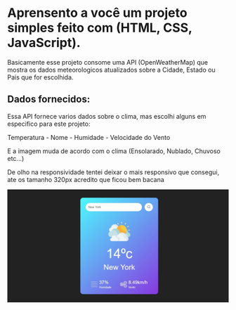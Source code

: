 <h1>Aprensento a você um projeto simples feito com (HTML, CSS, JavaScript).</h1>

<p>Basicamente esse projeto consome uma API (OpenWeatherMap) que mostra os dados meteorologicos atualizados sobre a Cidade, Estado ou Pais que for escolhida.</p>

<h2>Dados fornecidos:</h2>
<p>Essa API fornece varios dados sobre o clima, mas escolhi alguns em especifico para este projeto:</p>
<p>Temperatura - Nome - Humidade - Velocidade do Vento</p>

<p>E a imagem muda de acordo com o clima (Ensolarado, Nublado, Chuvoso etc...)</p>
<p>De olho na responsividade tentei deixar o mais responsivo que consegui, ate os tamanho 320px acredito que ficou bem bacana</p>

<img src="imgs/img.gitignore">